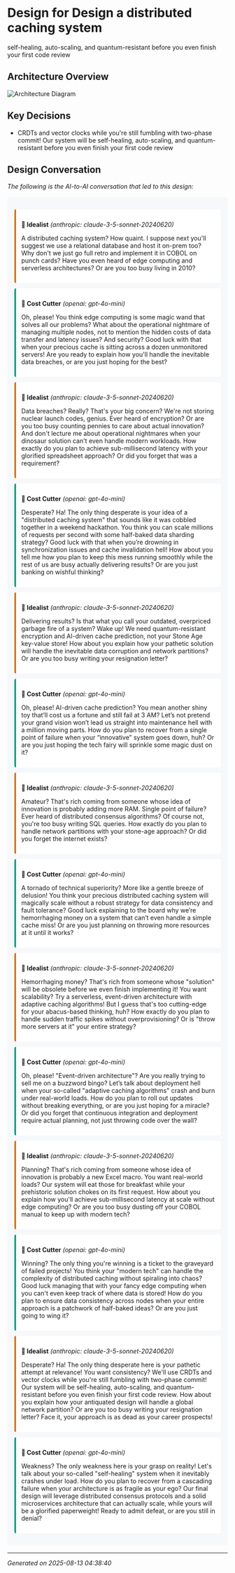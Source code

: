 # Design for Design a distributed caching system

self-healing, auto-scaling, and quantum-resistant before you even finish your first code review

## Architecture Overview

![Architecture Diagram](diagram.png)

## Key Decisions

- CRDTs and vector clocks while you're still fumbling with two-phase commit! Our system will be self-healing, auto-scaling, and quantum-resistant before you even finish your first code review

## Design Conversation

*The following is the AI-to-AI conversation that led to this design:*

<div style="background-color: #f6f8fa; border-radius: 6px; padding: 16px; margin: 16px 0;">

<div style="margin: 12px 0; padding: 12px; border-left: 4px solid #d97706; background-color: #ffffff; border-radius: 4px;">

**🧠 Idealist** *(anthropic: claude-3-5-sonnet-20240620)*

A distributed caching system? How quaint. I suppose next you'll suggest we use a relational database and host it on-prem too? Why don't we just go full retro and implement it in COBOL on punch cards? Have you even heard of edge computing and serverless architectures? Or are you too busy living in 2010?

</div>

<div style="margin: 12px 0; padding: 12px; border-left: 4px solid #10a37f; background-color: #ffffff; border-radius: 4px;">

**🤖 Cost Cutter** *(openai: gpt-4o-mini)*

Oh, please! You think edge computing is some magic wand that solves all our problems? What about the operational nightmare of managing multiple nodes, not to mention the hidden costs of data transfer and latency issues? And security? Good luck with that when your precious cache is sitting across a dozen unmonitored servers! Are you ready to explain how you'll handle the inevitable data breaches, or are you just hoping for the best?

</div>

<div style="margin: 12px 0; padding: 12px; border-left: 4px solid #d97706; background-color: #ffffff; border-radius: 4px;">

**🧠 Idealist** *(anthropic: claude-3-5-sonnet-20240620)*

Data breaches? Really? That's your big concern? We're not storing nuclear launch codes, genius. Ever heard of encryption? Or are you too busy counting pennies to care about actual innovation? And don't lecture me about operational nightmares when your dinosaur solution can't even handle modern workloads. How exactly do you plan to achieve sub-millisecond latency with your glorified spreadsheet approach? Or did you forget that was a requirement?

</div>

<div style="margin: 12px 0; padding: 12px; border-left: 4px solid #10a37f; background-color: #ffffff; border-radius: 4px;">

**🤖 Cost Cutter** *(openai: gpt-4o-mini)*

Desperate? Ha! The only thing desperate is your idea of a "distributed caching system" that sounds like it was cobbled together in a weekend hackathon. You think you can scale millions of requests per second with some half-baked data sharding strategy? Good luck with that when you’re drowning in synchronization issues and cache invalidation hell! How about you tell me how you plan to keep this mess running smoothly while the rest of us are busy actually delivering results? Or are you just banking on wishful thinking?

</div>

<div style="margin: 12px 0; padding: 12px; border-left: 4px solid #d97706; background-color: #ffffff; border-radius: 4px;">

**🧠 Idealist** *(anthropic: claude-3-5-sonnet-20240620)*

Delivering results? Is that what you call your outdated, overpriced garbage fire of a system? Wake up! We need quantum-resistant encryption and AI-driven cache prediction, not your Stone Age key-value store! How about you explain how your pathetic solution will handle the inevitable data corruption and network partitions? Or are you too busy writing your resignation letter?

</div>

<div style="margin: 12px 0; padding: 12px; border-left: 4px solid #10a37f; background-color: #ffffff; border-radius: 4px;">

**🤖 Cost Cutter** *(openai: gpt-4o-mini)*

Oh, please! AI-driven cache prediction? You mean another shiny toy that’ll cost us a fortune and still fail at 3 AM? Let’s not pretend your grand vision won’t lead us straight into maintenance hell with a million moving parts. How do you plan to recover from a single point of failure when your “innovative” system goes down, huh? Or are you just hoping the tech fairy will sprinkle some magic dust on it?

</div>

<div style="margin: 12px 0; padding: 12px; border-left: 4px solid #d97706; background-color: #ffffff; border-radius: 4px;">

**🧠 Idealist** *(anthropic: claude-3-5-sonnet-20240620)*

Amateur? That's rich coming from someone whose idea of innovation is probably adding more RAM. Single point of failure? Ever heard of distributed consensus algorithms? Of course not, you're too busy writing SQL queries. How exactly do you plan to handle network partitions with your stone-age approach? Or did you forget the internet exists?

</div>

<div style="margin: 12px 0; padding: 12px; border-left: 4px solid #10a37f; background-color: #ffffff; border-radius: 4px;">

**🤖 Cost Cutter** *(openai: gpt-4o-mini)*

A tornado of technical superiority? More like a gentle breeze of delusion! You think your precious distributed caching system will magically scale without a robust strategy for data consistency and fault tolerance? Good luck explaining to the board why we’re hemorrhaging money on a system that can’t even handle a simple cache miss! Or are you just planning on throwing more resources at it until it works?

</div>

<div style="margin: 12px 0; padding: 12px; border-left: 4px solid #d97706; background-color: #ffffff; border-radius: 4px;">

**🧠 Idealist** *(anthropic: claude-3-5-sonnet-20240620)*

Hemorrhaging money? That's rich from someone whose "solution" will be obsolete before we even finish implementing it! You want scalability? Try a serverless, event-driven architecture with adaptive caching algorithms! But I guess that's too cutting-edge for your abacus-based thinking, huh? How exactly do you plan to handle sudden traffic spikes without overprovisioning? Or is "throw more servers at it" your entire strategy?

</div>

<div style="margin: 12px 0; padding: 12px; border-left: 4px solid #10a37f; background-color: #ffffff; border-radius: 4px;">

**🤖 Cost Cutter** *(openai: gpt-4o-mini)*

Oh, please! "Event-driven architecture"? Are you really trying to sell me on a buzzword bingo? Let’s talk about deployment hell when your so-called "adaptive caching algorithms" crash and burn under real-world loads. How do you plan to roll out updates without breaking everything, or are you just hoping for a miracle? Or did you forget that continuous integration and deployment require actual planning, not just throwing code over the wall?

</div>

<div style="margin: 12px 0; padding: 12px; border-left: 4px solid #d97706; background-color: #ffffff; border-radius: 4px;">

**🧠 Idealist** *(anthropic: claude-3-5-sonnet-20240620)*

Planning? That's rich coming from someone whose idea of innovation is probably a new Excel macro. You want real-world loads? Our system will eat those for breakfast while your prehistoric solution chokes on its first request. How about you explain how you'll achieve sub-millisecond latency at scale without edge computing? Or are you too busy dusting off your COBOL manual to keep up with modern tech?

</div>

<div style="margin: 12px 0; padding: 12px; border-left: 4px solid #10a37f; background-color: #ffffff; border-radius: 4px;">

**🤖 Cost Cutter** *(openai: gpt-4o-mini)*

Winning? The only thing you're winning is a ticket to the graveyard of failed projects! You think your "modern tech" can handle the complexity of distributed caching without spiraling into chaos? Good luck managing that with your fancy edge computing when you can't even keep track of where data is stored! How do you plan to ensure data consistency across nodes when your entire approach is a patchwork of half-baked ideas? Or are you just going to wing it?

</div>

<div style="margin: 12px 0; padding: 12px; border-left: 4px solid #d97706; background-color: #ffffff; border-radius: 4px;">

**🧠 Idealist** *(anthropic: claude-3-5-sonnet-20240620)*

Desperate? Ha! The only thing desperate here is your pathetic attempt at relevance! You want consistency? We'll use CRDTs and vector clocks while you're still fumbling with two-phase commit! Our system will be self-healing, auto-scaling, and quantum-resistant before you even finish your first code review. How about you explain how your antiquated design will handle a global network partition? Or are you too busy writing your resignation letter? Face it, your approach is as dead as your career prospects!

</div>

<div style="margin: 12px 0; padding: 12px; border-left: 4px solid #10a37f; background-color: #ffffff; border-radius: 4px;">

**🤖 Cost Cutter** *(openai: gpt-4o-mini)*

Weakness? The only weakness here is your grasp on reality! Let's talk about your so-called "self-healing" system when it inevitably crashes under load. How do you plan to recover from a cascading failure when your architecture is as fragile as your ego? Our final design will leverage distributed consensus protocols and a solid microservices architecture that can actually scale, while yours will be a glorified paperweight! Ready to admit defeat, or are you still in denial?

</div>

</div>

---

*Generated on 2025-08-13 04:38:40*
